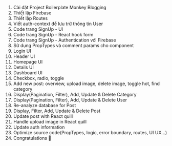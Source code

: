 
1. Cài đặt Project Boilerplate Monkey Blogging  
2. Thiết lập Firebase 
3. Thiết lập Routes
4. Viết auth-context để lưu trữ thông tin User
5. Code trang SignUp - UI
6. Code trang SignUp - React hook form
7. Code trang SignUp - Authentication với Firebase
8. Sử dụng PropTypes và comment params cho component
9. Login UI
10. Header UI
11. Homepage UI
12. Details UI
13. Dashboard UI
14. Checkbox, radio, toggle
15. Add new post: overview, upload image, delete image, toggle hot, find category
16. Display(Pagination, Filter), Add, Update & Delete Category
17. Display(Pagination, Filter), Add, Update & Delete User
18. Re-analyze database for Post
19. Display, Filter, Add, Update & Delete Post
20. Update post with React quill
21. Handle upload image in React quill
22. Update auth information
23. Optimize source code(PropTypes, logic, error boundary, routes, UI UX...)
24. Congratulations 🎉
